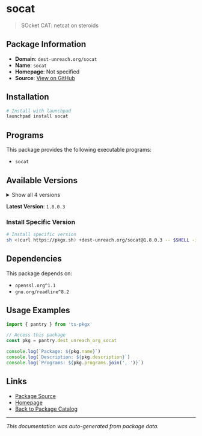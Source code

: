 # socat

> SOcket CAT: netcat on steroids

## Package Information

- **Domain**: `dest-unreach.org/socat`
- **Name**: `socat`
- **Homepage**: Not specified
- **Source**: [View on GitHub](https://github.com/pkgxdev/pantry/tree/main/projects/dest-unreach.org/socat/package.yml)

## Installation

```bash
# Install with launchpad
launchpad install socat
```

## Programs

This package provides the following executable programs:

- `socat`

## Available Versions

<details>
<summary>Show all 4 versions</summary>

- `1.8.0.3`, `1.8.0.2`, `1.8.0.1`, `1.8.0.0`

</details>

**Latest Version**: `1.8.0.3`

### Install Specific Version

```bash
# Install specific version
sh <(curl https://pkgx.sh) +dest-unreach.org/socat@1.8.0.3 -- $SHELL -i
```

## Dependencies

This package depends on:

- `openssl.org^1.1`
- `gnu.org/readline^8.2`

## Usage Examples

```typescript
import { pantry } from 'ts-pkgx'

// Access this package
const pkg = pantry.dest_unreach_org_socat

console.log(`Package: ${pkg.name}`)
console.log(`Description: ${pkg.description}`)
console.log(`Programs: ${pkg.programs.join(', ')}`)
```

## Links

- [Package Source](https://github.com/pkgxdev/pantry/tree/main/projects/dest-unreach.org/socat/package.yml)
- [Homepage](#)
- [Back to Package Catalog](../package-catalog.md)

---

*This documentation was auto-generated from package data.*
